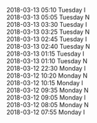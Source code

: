 2018-03-13 05:10 Tuesday  I  
2018-03-13 05:05 Tuesday  N  
2018-03-13 03:30 Tuesday  I  
2018-03-13 03:25 Tuesday  N  
2018-03-13 02:45 Tuesday  I  
2018-03-13 02:40 Tuesday  N  
2018-03-13 01:15 Tuesday  I  
2018-03-13 01:10 Tuesday  N  
2018-03-12 22:30 Monday  I  
2018-03-12 10:20 Monday  N  
2018-03-12 10:15 Monday  I  
2018-03-12 09:35 Monday  N  
2018-03-12 09:05 Monday  I  
2018-03-12 08:05 Monday  N  
2018-03-12 07:55 Monday  I  
